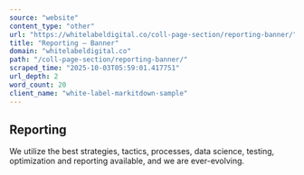 ```yaml
---
source: "website"
content_type: "other"
url: "https://whitelabeldigital.co/coll-page-section/reporting-banner/"
title: "Reporting – Banner"
domain: "whitelabeldigital.co"
path: "/coll-page-section/reporting-banner/"
scraped_time: "2025-10-03T05:59:01.417751"
url_depth: 2
word_count: 20
client_name: "white-label-markitdown-sample"
---
```


## Reporting

We utilize the best strategies, tactics, processes, data science, testing, optimization and reporting available, and we are ever-evolving.